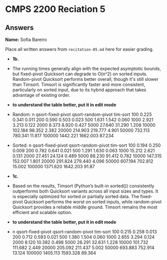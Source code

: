 # CMPS 2200 Reciation 5
## Answers

**Name:** Sofia Bareiro


Place all written answers from `recitation-05.md` here for easier grading.







- **1b.**
- The running times generally align with the expected asymptotic bounds, but fixed-pivot Quicksort can degrade to O(n^2) on sorted inputs. Random-pivot Quicksort performs better overall, though it's still slower than Timsort. Timsort is significantly faster and more consistent, particularly on sorted input, due to its hybrid approach that takes advantage of existing order.
- **to understand the table better, put it in edit mode**
- Random:
n	  qsort-fixed-pivot	  qsort-random-pivot	tim-sort
100	      0.225	              0.341	         0.011
200	      0.590	              0.503	         0.023
500	      1.631	              1.542	         0.060
1000	    2.921	              3.213	         0.122
2000	    8.373	              8.920	         0.427
5000	    27.640	            31.290	       1.208
10000	    102.184	            98.352	       2.382
20000	    214.903	            219.777	       4.901
50000	    732.113	            780.341	       11.817
100000	  1442.221	          1662.003	     87.234

- Sorted:
n	  qsort-fixed-pivot	  qsort-random-pivot	 tim-sort
100	     0.194	             0.250	          0.009
200    	 0.782	             0.641	          0.021
500	     1.291	             1.630	          0.063
1000	   15.212	             2.621	          0.131
2000	   27.451	             24.124	          0.489
5000	   88.230	             91.412	          0.782
10000	   147.315	           152.007	        1.801
20000    291.824	           279.440	        4.096
50000	   607.194	           702.812	        15.002
100000	 1371.620	           1642.203	        91.87




- **1c.**
- Based on the results, Timsort (Python’s built-in sorted()) consistently outperforms both Quicksort variants across all input sizes and types. It is especially optimized for sorted or partially sorted data. The fixed-pivot Quicksort performs the worst on sorted inputs, while random-pivot Quicksort provides a reliable middle ground. Timsort remains the most efficient and scalable option.
- **to understand the table better, put it in edit mode**
- n	qsort-fixed-pivot	qsort-random-pivot	tim-sort
100	     0.215	           0.258	         0.013
200	     0.712	           0.593	         0.021
500	     1.380	           1.504	         0.060
1000	   2.655	           3.294	         0.124
2000	   8.120	           10.382	         0.498
5000	   26.291	           32.631	         1.228
10000	   101.732	         111.682	       2.449
20000    205.092	         211.437	       5.002
50000	   693.883	         752.914	       13.124
100000	 1405.113	         1593.328	       89.364
